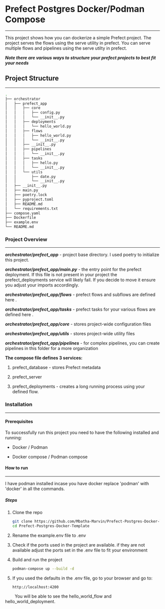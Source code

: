 # Prefect Postgres Docker/Podman Compose

---

This project shows how you can dockerize a simple Prefect project. The project serves the flows using the serve utility in prefect. You can serve multiple flows and pipelines using the serve utilty in prefect.

***Note there are various ways to structure your prefect projects to best fit your needs***

## Project Structure

---

```bash
.
├── orchestrator
│   ├── prefect_app
│   │   ├── core
│   │   │   ├── config.py
│   │   │   └── __init__.py
│   │   ├── deployments
│   │   │   └── hello_world.py
│   │   ├── flows
│   │   │   ├── hello_world.py
│   │   │   └── __init__.py
│   │   ├── __init__.py
│   │   ├── pipelines
│   │   │   └── __init__.py
│   │   ├── tasks
│   │   │   ├── hello.py
│   │   │   └── __init__.py
│   │   └── utils
│   │       ├── date.py
│   │       └── __init__.py
│   ├── __init__.py
│   ├── main.py
│   ├── poetry.lock
│   ├── pyproject.toml
│   ├── README.md
│   └── requirements.txt
├── compose.yaml
├── Dockerfile
├── example.env
└── README.md
```

### Project Overview

---

***orchestrator/prefect_app*** - project base directory. I used poetry to initialize this project.

***orchestrator/prefect_app/main.py*** - the entry point for the prefect deployment. If this file is not present in your project the prefect_deployments service will likely fail. If you decide to move it ensure you adjust your imports accordingly.

***orchestrator/prefect_app/flows*** -  prefect flows and subflows are defined here .

***orchestrator/prefect_app/tasks*** - prefect tasks for your various flows are defined here .

***orchestrator/prefect_app/core*** - stores project-wide configuration files

***orchestrator/prefect_app/utils*** - stores project-wide utility files

***orchestrator/prefect_app/pipelines*** - for complex pipelines, you can create pipelines in this folder for a more organization

**The compose file defines 3 services:**

1. prefect_database -  stores Prefect metadata

2. prefect_server

3. prefect_deployments - creates a long running process using your defined flow.

### Installation

---

#### Prerequisites

To successfully run this project you need to have the following installed and running:

- Docker / Podman

- Docker compose / Podman compose

#### How to run

---

I have podman installed incase you have docker replace 'podman' with 'docker' in all the commands.

##### Steps

1. Clone the repo
   
   ```bash
   git clone https://github.com/Mbatha-Marvin/Prefect-Postgres-Docker-Template.git
   cd Prefect-Postgres-Docker-Template
   ```

2. Rename the example.env file to .env

3. Check if the ports used in the project are available. if they are not available adjust the ports set in the .env file to fit your environment

4. Build and run the project
   
   ```bash
   podman-compose up --build -d
   ```

5. If you used the defaults in the .env file, go to your browser and go to:
   
   ```bash
   http://localhost:4200
   ```

        You will be able to see the hello_world_flow and hello_world_deployment.
